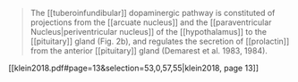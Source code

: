 > The [[tuberoinfundibular]] dopaminergic pathway is constituted of projections from the [[arcuate nucleus]] and the [[paraventricular Nucleus|periventricular nucleus]] of the [[hypothalamus]] to the [[pituitary]] gland (Fig. 2b), and regulates the secretion of [[prolactin]] from the anterior [[pituitary]] gland (Demarest et al. 1983, 1984). 

[[klein2018.pdf#page=13&selection=53,0,57,55|klein2018, page 13]]